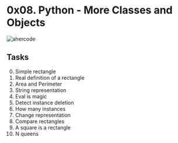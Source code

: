 # 0x08. Python - More Classes and Objects

![ahercode](http://www.crestbook.com/files/Judit-photo1_602x433.jpg)

## Tasks

0. Simple rectangle
1. Real definition of a rectangle
2. Area and Perimeter
3. String representation
4. Eval is magic
5. Detect instance deletion
6. How many instances
7. Change representation
8. Compare rectangles
9. A square is a rectangle
10. N queens

